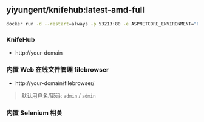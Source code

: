 


## yiyungent/knifehub:latest-amd-full

<!-- docker run -d --restart=always -p 53213:80 -e ASPNETCORE_ENVIRONMENT="Production" -e TZ="Asia/Shanghai" -v ${PWD}/app-filebrowser:/app-filebrowser  --name knifehub yiyungent/knifehub:latest-amd-full -->

```bash
docker run -d --restart=always -p 53213:80 -e ASPNETCORE_ENVIRONMENT="Production" -e TZ="Asia/Shanghai" --name knifehub yiyungent/knifehub:latest-amd-full
```

### KnifeHub

- http://your-domain

### 内置 Web 在线文件管理 filebrowser

- http://your-domain/filebrowser/


> 默认用户名/密码: `admin` / `admin`

### 内置 Selenium 相关

